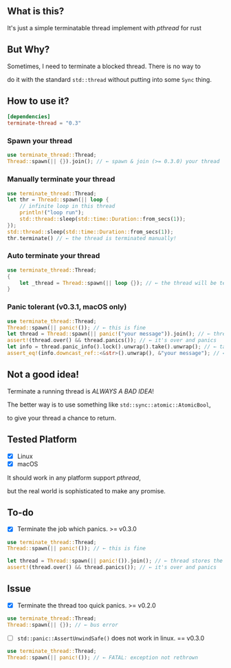## What is this?

It's just a simple terminatable thread implement with *pthread* for rust

## But Why?

Sometimes, I need to terminate a blocked thread. There is no way to 

do it with the standard `std::thread` without putting into some `Sync` thing.

## How to use it?

```toml
[dependencies]
terminate-thread = "0.3"
```

### Spawn your thread

```rust
use terminate_thread::Thread;
Thread::spawn(|| {}).join(); // ← spawn & join (>= 0.3.0) your thread
```

### Manually terminate your thread

```rust
use terminate_thread::Thread;
let thr = Thread::spawn(|| loop {
    // infinite loop in this thread
    println!("loop run");
    std::thread::sleep(std::time::Duration::from_secs(1));
});
std::thread::sleep(std::time::Duration::from_secs(1));
thr.terminate() // ← the thread is terminated manually!
```

### Auto terminate your thread

```rust
use terminate_thread::Thread;
{
    let _thread = Thread::spawn(|| loop {}); // ← the thread will be terminated when thread is dropped
}
```

### Panic tolerant (v0.3.1, macOS only)

```rust
use terminate_thread::Thread;
Thread::spawn(|| panic!()); // ← this is fine
let thread = Thread::spawn(|| panic!("your message")).join(); // ← thread stores the panic info
assert!(thread.over() && thread.panics()); // ← it's over and panics
let info = thread.panic_info().lock().unwrap().take().unwrap(); // ← take out the panic info
assert_eq!(info.downcast_ref::<&str>().unwrap(), &"your message"); // ← get your panic info
```

## Not a good idea!

Terminate a running thread is *ALWAYS A BAD IDEA*!

The better way is to use something like `std::sync::atomic::AtomicBool`,

to give your thread a chance to return.

## Tested Platform

- [x] Linux
- [x] macOS

It should work in any platform support *pthread*,

but the real world is sophisticated to make any promise.

## To-do 

- [x] Terminate the job which panics. >= v0.3.0

```rust
use terminate_thread::Thread;
Thread::spawn(|| panic!()); // ← this is fine

let thread = Thread::spawn(|| panic!()).join(); // ← thread stores the panic info
assert!(thread.over() && thread.panics()); // ← it's over and panics
```

## Issue

- [x] Terminate the thread too quick panics. >= v0.2.0

```rust
use terminate_thread::Thread;
Thread::spawn(|| {}); // ← bus error
```

- [ ] `std::panic::AssertUnwindSafe()` does not work in linux. == v0.3.0

```rust
use terminate_thread::Thread;
Thread::spawn(|| panic!()); // ← FATAL: exception not rethrown
```
